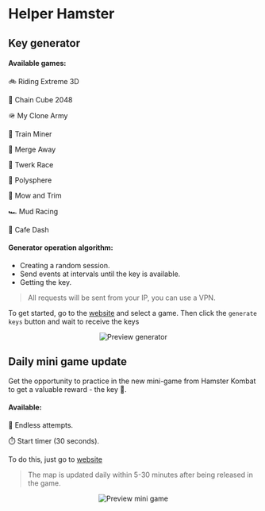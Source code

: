 # Helper Hamster

## Key generator

#### Available games:

🚲 Riding Extreme 3D

🧠 Chain Cube 2048

🪖 My Clone Army

🚂 Train Miner

🧩 Merge Away

🏃 Twerk Race

🎨 Polysphere

🚜 Mow and Trim

🏎 Mud Racing

🍔 Cafe Dash

#### Generator operation algorithm:

- Creating a random session.
- Send events at intervals until the key is available.
- Getting the key.

> All requests will be sent from your IP, you can use a VPN.

To get started, go to the [website](https://babaduk47.github.io/keys/keys.html) and select a game. Then click the ```generate keys``` button and wait to receive the keys

<p align="center">
  <img src="/preview-generator.png" alt="Preview generator"/>
</p>

## Daily mini game update

Get the opportunity to practice in the new mini-game from Hamster Kombat to get a valuable reward - the key 🔑.

#### Available:

🔄 Endless attempts.

⏱️ Start timer (30 seconds).

To do this, just go to [website](https://babaduk47.github.io)

> The map is updated daily within 5-30 minutes after being released in the game.

<p align="center">
  <img src="/preview-mini-game.png" alt="Preview mini game"/>
</p>

